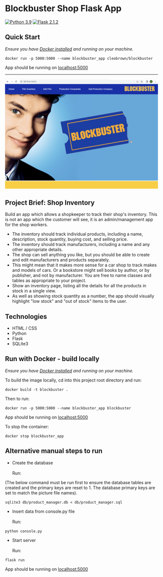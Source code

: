 # Blockbuster Shop Flask App 

[![Python 3.9](https://img.shields.io/badge/python-3.9-blue.svg)](https://www.python.org/downloads/release/python-390/)
[![Flask 2.1.2](https://img.shields.io/badge/flask-2.1.2-green.svg)](https://pypi.org/project/Flask/2.1.2/)



## Quick Start

_Ensure you have [Docker installed](https://docs.docker.com/get-docker/) and running on your machine._

```
docker run -p 5000:5000 --name blockbuster_app cleobrown/blockbuster
```
App should be running on [localhost:5000](http://localhost:5000)<br>

---
![Homepage](./python_project_homepage.png)
## Project Brief: Shop Inventory <br>
Build an app which allows a shopkeeper to track their shop's inventory. This is not an app which the customer will see, it is an admin/management app for the shop workers.


- The inventory should track individual products, including a name, description, stock quantity, buying cost, and selling price.
- The inventory should track manufacturers, including a name and any other appropriate details.
- The shop can sell anything you like, but you should be able to create and edit manufacturers and products separately.
- This might mean that it makes more sense for a car shop to track makes and models of cars. Or a bookstore might sell books by author, or by publisher, and not by manufacturer. You are free to name classes and tables as appropriate to your project.
- Show an inventory page, listing all the details for all the products in stock in a single view.
- As well as showing stock quantity as a number, the app should visually highlight "low stock" and "out of stock" items to the user.




## Technologies<br>

- HTML / CSS<br>
- Python<br>
- Flask<br>
- SQLite3<br>

## Run with Docker - build locally

_Ensure you have [Docker installed](https://docs.docker.com/get-docker/) and running on your machine._

To build the image locally, cd into this project root directory and run:

```
docker build -t blockbuster .
```

Then to run:

```
docker run -p 5000:5000 --name blockbuster_app blockbuster
```

App should be running on [localhost:5000](http://localhost:5000)<br>

To stop the container:

```
docker stop blockbuster_app
```

## Alternative manual steps to run
- Create the database<br>
<br>Run:

(The below command must be run first to ensure the database tables are created and the primary keys are reset to 1. The database primary keys are set to match the picture file names).
```
sqlite3 db/product_manager.db < db/product_manager.sql
```

- Insert data from console.py file<br>
<br>Run:
```
python console.py
```

- Start server<br>
<br>Run:
```
flask run
```
  App should be running on [localhost:5000](http://localhost:5000)<br>

